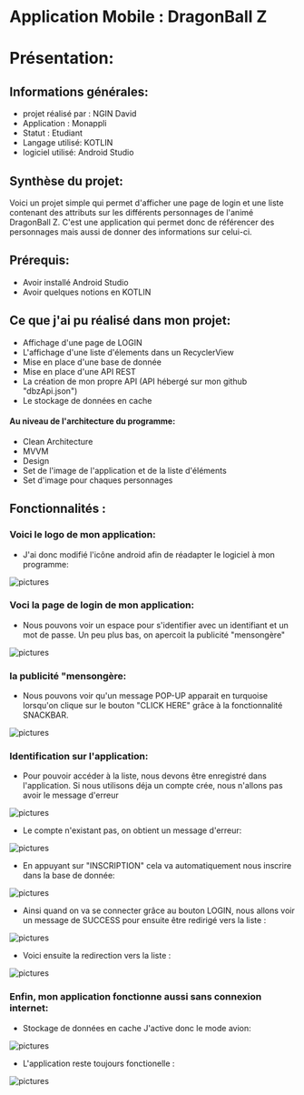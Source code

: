 # Application Mobile : DragonBall Z

# Présentation:

## Informations générales:
- projet réalisé par : NGIN David
- Application : Monappli
- Statut : Etudiant
- Langage utilisé: KOTLIN
- logiciel utilisé: Android Studio

## Synthèse du projet:
Voici un projet simple qui permet d'afficher une page de login et une liste contenant des attributs sur les différents personnages de l'animé DragonBall Z. C'est une application qui permet donc de référencer des personnages mais aussi de donner des informations sur celui-ci. 

## Prérequis:
- Avoir installé Android Studio
- Avoir quelques notions en KOTLIN

## Ce que j'ai pu réalisé dans mon projet:
- Affichage d'une page de LOGIN
- L'affichage d'une liste d'élements dans un RecyclerView 
- Mise en place d'une base de donnée
- Mise en place d'une API REST 
- La création de mon propre API (API hébergé sur mon github "dbzApi.json")
- Le stockage de données en cache 

#### Au niveau de l'architecture du programme:
- Clean Architecture
- MVVM
- Design
- Set de l'image de l'application et de la liste d'éléments
- Set d'image pour chaques personnages


## Fonctionnalités :

### Voici le logo de mon application:
- J'ai donc modifié l'icône android afin de réadapter le logiciel à mon programme:

![pictures](https://github.com/DavidNGIN/MonAppli/blob/master/pictures/LOGOAPPLI.PNG)

### Voci la page de login de mon application:
- Nous pouvons voir un espace pour s'identifier avec un identifiant et un mot de passe. Un peu plus bas, on apercoit la publicité "mensongère"

![pictures](https://github.com/DavidNGIN/MonAppli/blob/master/pictures/Photo1.PNG)

### la publicité "mensongère:
- Nous pouvons voir qu'un message POP-UP apparait en turquoise lorsqu'on clique sur le bouton "CLICK HERE" grâce à la fonctionnalité SNACKBAR.

![pictures](https://github.com/DavidNGIN/MonAppli/blob/master/pictures/CLICKPUB.PNG)

### Identification sur l'application:
- Pour pouvoir accéder à la liste, nous devons être enregistré dans l'application. Si nous utilisons déja un compte crée, nous n'allons pas avoir le message d'erreur

![pictures](https://github.com/DavidNGIN/MonAppli/blob/master/pictures/LOGIDENREGISTRER.PNG)

- Le compte n'existant pas, on obtient un message d'erreur:

![pictures](https://github.com/DavidNGIN/MonAppli/blob/master/pictures/LOGIDERREUR.PNG)

- En appuyant sur "INSCRIPTION" cela va automatiquement nous inscrire dans la base de donnée:

![pictures](https://github.com/DavidNGIN/MonAppli/blob/master/pictures/Photo1.PNG)

- Ainsi quand on va se connecter grâce au bouton LOGIN, nous allons voir un message de SUCCESS pour ensuite être redirigé vers la liste :

![pictures](https://github.com/DavidNGIN/MonAppli/blob/master/pictures/SUCCESS.PNG)

- Voici ensuite la redirection vers la liste :

![pictures](https://github.com/DavidNGIN/MonAppli/blob/master/pictures/APIFINAL.PNG)

### Enfin, mon application fonctionne aussi sans connexion internet:
- Stockage de données en cache
J'active donc le mode avion:

![pictures](https://github.com/DavidNGIN/MonAppli/blob/master/pictures/WITHOUTINTERNET.PNG)

- L'application reste toujours fonctionelle :

![pictures](https://github.com/DavidNGIN/MonAppli/blob/master/pictures/MODEAVIONS.PNG)



